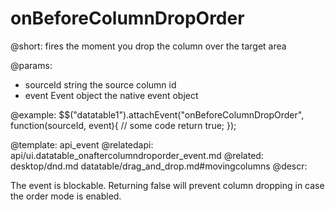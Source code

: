 onBeforeColumnDropOrder
=============


@short: fires the moment you drop the column over the target area
	

@params:

- sourceId		string				the source column id
- event			Event object		the native event object

@example:
$$("datatable1").attachEvent("onBeforeColumnDropOrder", function(sourceId, event){
	// some code
    return true;
});

@template:	api_event
@relatedapi:
	api/ui.datatable_onaftercolumndroporder_event.md
@related:
	desktop/dnd.md
    datatable/drag_and_drop.md#movingcolumns
@descr:

The event is blockable. Returning false will prevent column dropping in case the order mode is enabled.

